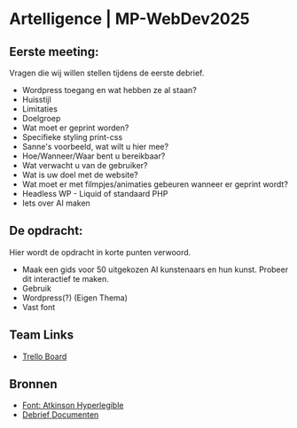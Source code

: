 # Artelligence | MP-WebDev2025
## Eerste meeting:
Vragen die wij willen stellen tijdens de eerste debrief.
- Wordpress toegang en wat hebben ze al staan?
- Huisstijl
- Limitaties
- Doelgroep
- Wat moet er geprint worden?
- Specifieke styling print-css
- Sanne's voorbeeld, wat wilt u hier mee?
- Hoe/Wanneer/Waar bent u bereikbaar?
- Wat verwacht u van de gebruiker?
- Wat is uw doel met de website?
- Wat moet er met filmpjes/animaties gebeuren wanneer er geprint wordt?
- Headless WP - Liquid of standaard PHP
- Iets over AI maken


## De opdracht:
Hier wordt de opdracht in korte punten verwoord.
- Maak een gids voor 50 uitgekozen AI kunstenaars en hun kunst. Probeer dit interactief te maken.
- Gebruik
- Wordpress(?) (Eigen Thema)
- Vast font


## Team Links

- [Trello Board](https://trello.com/b/LMfLQpmA/meesterproef)


## Bronnen

- [Font: Atkinson Hyperlegible](https://fonts.google.com/specimen/Atkinson+Hyperlegible)
- [Debrief Documenten](https://icthva-my.sharepoint.com/:f:/g/personal/y_westplat_hva_nl/EtE7DZEntQpNo9qI4oj68T0Bsgp4OVRd_RAWGfl0VPEyvw?e=xIS699&xsdata=MDV8MDJ8c3RlcGhhbi5rb2tAaHZhLm5sfGM4NGZjYTllYzUzZTQyODllNTQwMDhkZDkxNGE3Y2E2fDA5MDdiYjFlMjFmYzQ3NmY4ODQzMDJkMDljZWI1OWE3fDB8MHw2Mzg4MjY0NzE3Mzg5NjE5NzJ8VW5rbm93bnxUV0ZwYkdac2IzZDhleUpGYlhCMGVVMWhjR2tpT25SeWRXVXNJbFlpT2lJd0xqQXVNREF3TUNJc0lsQWlPaUpYYVc0ek1pSXNJa0ZPSWpvaVRXRnBiQ0lzSWxkVUlqb3lmUT09fDB8fHw%3d&sdata=b2JqdUhUQS94eUY1T1czUmRQNGROMVFTNVpjaWt5bEpPWFBCaEVCVi8wWT0%3d)

